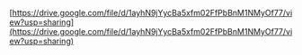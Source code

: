 [https://drive.google.com/file/d/1ayhN9jYycBa5xfm02FfPbBnM1NMyOf77/view?usp=sharing](https://drive.google.com/file/d/1ayhN9jYycBa5xfm02FfPbBnM1NMyOf77/view?usp=sharing)

